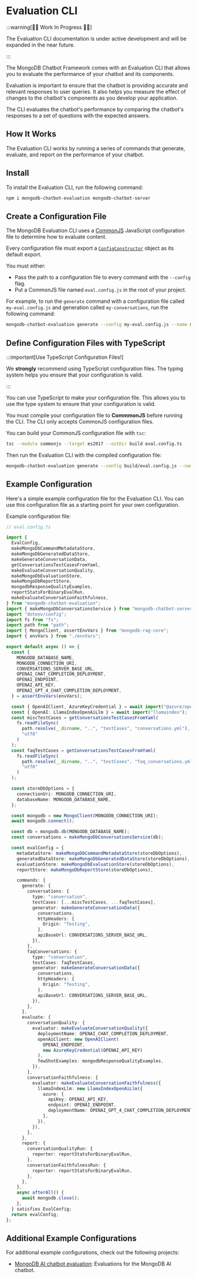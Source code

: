 # Evaluation CLI

:::warning[👷‍♂️ Work In Progress 👷‍♂️]

The Evaluation CLI documentation is under active development
and will be expanded in the near future.

:::

The MongoDB Chatbot Framework comes with an Evaluation CLI that allows you
to evaluate the performance of your chatbot and its components.

Evaluation is important to ensure that the chatbot is providing accurate and relevant responses to user queries.
It also helps you measure the effect of changes to the chatbot's components
as you develop your application.

The CLI evaluates the chatbot's performance by comparing the chatbot's responses to a set of questions with the expected answers.

## How It Works

The Evaluation CLI works by running a series of commands that generate, evaluate, and report on the performance of your chatbot.

## Install

To install the Evaluation CLI, run the following command:

```bash
npm i mongodb-chatbot-evaluation mongodb-chatbot-server
```

## Create a Configuration File

The MongoDB Evaluation CLI uses a [CommonJS](https://en.wikipedia.org/wiki/CommonJS)
JavaScript configuration file to determine how to evaluate content.

Every configuration file must export a [`ConfigConstructor`](../reference/eval/modules.md#configconstructor) object as its default export.

You must either:

- Pass the path to a configuration file to every command with the `--config` flag.
- Put a CommonJS file named `eval.config.js` in the root of your project.

For example, to run the `generate` command with a configuration file called `my-eval.config.js` and generation called `my-conversations`, run the following command:

```bash
mongodb-chatbot-evaluation generate --config my-eval.config.js --name my-conversations
```

## Define Configuration Files with TypeScript

:::important[Use TypeScript Configuration Files!]

We **strongly** recommend using TypeScript configuration files.
The typing system helps you ensure that your configuration is valid.

:::

You can use TypeScript to make your configuration file. This allows you to use
the type system to ensure that your configuration is valid.

You must compile your configuration file to **CommmonJS** before running the CLI.
The CLI only accepts CommonJS configuration files.

You can build your CommonJS configuration file with `tsc`:

```bash
tsc --module commonjs --target es2017 --outDir build eval.config.ts
```

Then run the Evaluation CLI with the compiled configuration file:

```bash
mongodb-chatbot-evaluation generate --config build/eval.config.js --name my-conversations
```

## Example Configuration

Here's a simple example configuration file for the Evaluation CLI.
You can use this configuration file as a starting point for your own configuration.

Example configuration file:

```ts
// eval.config.ts

import {
  EvalConfig,
  makeMongoDbCommandMetadataStore,
  makeMongoDbGeneratedDataStore,
  makeGenerateConversationData,
  getConversationsTestCasesFromYaml,
  makeEvaluateConversationQuality,
  makeMongoDbEvaluationStore,
  makeMongoDbReportStore,
  mongodbResponseQualityExamples,
  reportStatsForBinaryEvalRun,
  makeEvaluateConversationFaithfulness,
} from "mongodb-chatbot-evaluation";
import { makeMongoDbConversationsService } from "mongodb-chatbot-server";
import "dotenv/config";
import fs from "fs";
import path from "path";
import { MongoClient, assertEnvVars } from "mongodb-rag-core";
import { envVars } from "./envVars";

export default async () => {
  const {
    MONGODB_DATABASE_NAME,
    MONGODB_CONNECTION_URI,
    CONVERSATIONS_SERVER_BASE_URL,
    OPENAI_CHAT_COMPLETION_DEPLOYMENT,
    OPENAI_ENDPOINT,
    OPENAI_API_KEY,
    OPENAI_GPT_4_CHAT_COMPLETION_DEPLOYMENT,
  } = assertEnvVars(envVars);

  const { OpenAIClient, AzureKeyCredential } = await import("@azure/openai");
  const { OpenAI: LlamaIndexOpenAiLlm } = await import("llamaindex");
  const miscTestCases = getConversationsTestCasesFromYaml(
    fs.readFileSync(
      path.resolve(__dirname, "..", "testCases", "conversations.yml"),
      "utf8"
    )
  );
  const faqTestCases = getConversationsTestCasesFromYaml(
    fs.readFileSync(
      path.resolve(__dirname, "..", "testCases", "faq_conversations.yml"),
      "utf8"
    )
  );

  const storeDbOptions = {
    connectionUri: MONGODB_CONNECTION_URI,
    databaseName: MONGODB_DATABASE_NAME,
  };

  const mongodb = new MongoClient(MONGODB_CONNECTION_URI);
  await mongodb.connect();

  const db = mongodb.db(MONGODB_DATABASE_NAME);
  const conversations = makeMongoDbConversationsService(db);

  const evalConfig = {
    metadataStore: makeMongoDbCommandMetadataStore(storeDbOptions),
    generatedDataStore: makeMongoDbGeneratedDataStore(storeDbOptions),
    evaluationStore: makeMongoDbEvaluationStore(storeDbOptions),
    reportStore: makeMongoDbReportStore(storeDbOptions),

    commands: {
      generate: {
        conversations: {
          type: "conversation",
          testCases: [...miscTestCases, ...faqTestCases],
          generator: makeGenerateConversationData({
            conversations,
            httpHeaders: {
              Origin: "Testing",
            },
            apiBaseUrl: CONVERSATIONS_SERVER_BASE_URL,
          }),
        },
        faqConversations: {
          type: "conversation",
          testCases: faqTestCases,
          generator: makeGenerateConversationData({
            conversations,
            httpHeaders: {
              Origin: "Testing",
            },
            apiBaseUrl: CONVERSATIONS_SERVER_BASE_URL,
          }),
        },
      },
      evaluate: {
        conversationQuality: {
          evaluator: makeEvaluateConversationQuality({
            deploymentName: OPENAI_CHAT_COMPLETION_DEPLOYMENT,
            openAiClient: new OpenAIClient(
              OPENAI_ENDPOINT,
              new AzureKeyCredential(OPENAI_API_KEY)
            ),
            fewShotExamples: mongodbResponseQualityExamples,
          }),
        },
        conversationFaithfulness: {
          evaluator: makeEvaluateConversationFaithfulness({
            llamaIndexLlm: new LlamaIndexOpenAiLlm({
              azure: {
                apiKey: OPENAI_API_KEY,
                endpoint: OPENAI_ENDPOINT,
                deploymentName: OPENAI_GPT_4_CHAT_COMPLETION_DEPLOYMENT,
              },
            }),
          }),
        },
      },
      report: {
        conversationQualityRun: {
          reporter: reportStatsForBinaryEvalRun,
        },
        conversationFaithfulnessRun: {
          reporter: reportStatsForBinaryEvalRun,
        },
      },
    },
    async afterAll() {
      await mongodb.close();
    },
  } satisfies EvalConfig;
  return evalConfig;
};
```

## Additional Example Configurations

For additional example configurations, check out the following projects:

- [MongoDB AI chatbot evaluation](https://github.com/mongodb/chatbot/blob/main/packages/chatbot-eval-mongodb-public/src/eval.config.ts): Evaluations for the MongoDB AI chatbot.
